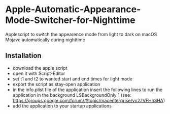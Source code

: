 # Apple-Automatic-Appearance-Mode-Switcher-for-Nighttime
Applescript to switch the appearence mode from light to dark on macOS Mojave automatically during nighttime


## Installation
- download the apple script
- open it with Script-Editor
- set t1 and t2 to wanted start and end times for light mode
- export the script as stay-open application
- in the info.plist file of the application insert the following lines to run the application in the background
  <key>LSBackgroundOnly</key>
  <string>1</string>
  (see: https://groups.google.com/forum/#!topic/macenterprise/vn2zVFHh3HA)
- add the application to your startup applications

